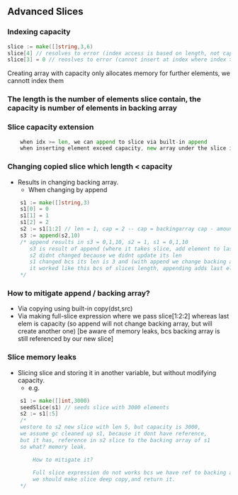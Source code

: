 ## Advanced Slices

### Indexing capacity

```go
slice := make([]string,3,6)
slice[4] // resolves to error (index access is based on length, not cap)
slice[3] = 0 // reoslves to error (cannot insert at index where index >= len)
```

Creating array with capacity only allocates memory for further elements, we cannott index them
### The length is the number of elements slice contain, the capacity is number of elements in backing array

### Slice capacity extension

```go
    when idx >= len, we can append to slice via built-in append
    when inserting element exceed capacity, new array under the slice is created with cap * 2 when cap <= 1024 else cap *= cap*0.25
```

### Changing copied slice which length < capacity

* Results in changing backing array.
    * When changing by append
```go
    s1 := make([]string,3)
    s1[0] = 0
    s1[1] = 1
    s1[2] = 2
    s2 := s1[1:2] // len = 1, cap = 2 -- cap = backingarray cap - amount we cut array (**s1[1**)
    s3 := append(s2,10)
    /* append results in s3 = 0,1,10, s2 = 1, s1 = 0,1,10
       s3 is result of append (where it takes slice, add element to last via len, and increase length of slice which will return)
       s2 didnt changed because we didnt update its len
       s1 changed bcs its len is 3 and (with append we change backing array)
       it worked like this bcs of slices length, appending adds last element to array based on length
    */
```

### How to mitigate append / backing array?
* Via copying using built-in copy(dst,src)
* Via making full-slice expression where we pass slice[1:2:2] whereas last elem is capacity (so append will not change backing array, but will create another one) [be aware of memory leaks, bcs backing array is still referenced by our new slice]

### Slice memory leaks

* Slicing slice and storing it in another variable, but without modifying capacity.
    * e.g.

```go
    s1 := make([]int,3000)
    seedSlice(s1) // seeds slice with 3000 elements
    s2 := s1[:5]
    /*
    westore to s2 new slice with len 5, but capacity is 3000, 
    we assume gc cleaned up s1, because it dont have reference, 
    but it has, reference in s2 slice to the backing array of s1
    so what? memory leak.

        How to mitigate it?
    
        Full slice expression do not works bcs we have ref to backing array (and its all about at),
        we should make slice deep copy,and return it.
    */
```






